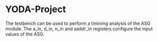 # YODA-Project

The testbench can be used to perform a timining analysis of the ASG module. The a_in, d_in, n_in and saddr_in registers configure the input values of the ASG.

